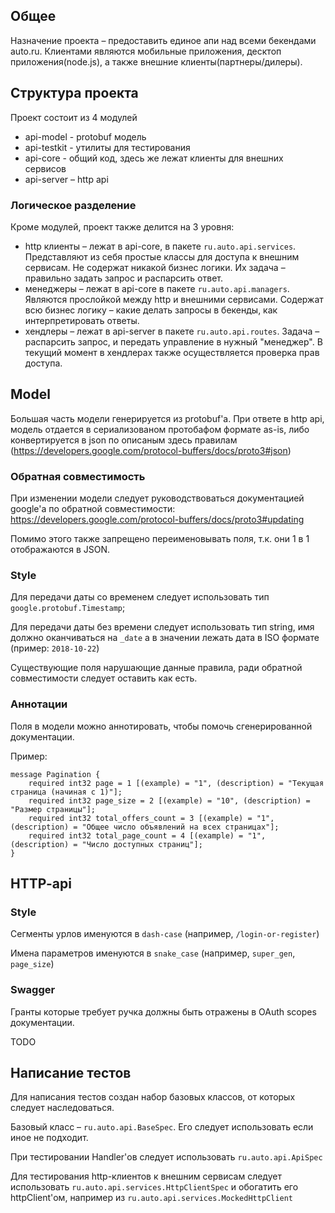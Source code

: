 ## Общее

Назначение проекта – предоставить единое апи над всеми бекендами auto.ru.
Клиентами являются мобильные приложения, десктоп приложения(node.js),
а также внешние клиенты(партнеры/дилеры).


## Структура проекта
Проект состоит из 4 модулей
  * api-model - protobuf модель
  * api-testkit - утилиты для тестирования
  * api-core - общий код, здесь же лежат клиенты для внешних сервисов
  * api-server – http api

### Логическое разделение
Кроме модулей, проект также делится на 3 уровня:
  * http клиенты – лежат в api-core, в пакете `ru.auto.api.services`.
    Представляют из себя простые классы для доступа к внешним сервисам.
    Не содержат никакой бизнес логики.
    Их задача – правильно задать запрос и распарсить ответ.
  * менеджеры – лежат в api-core в пакете `ru.auto.api.managers`.
    Являются прослойкой между http и внешними сервисами.
    Содержат всю бизнес логику – какие делать запросы в бекенды, как интерпретировать ответы.
  * хендлеры – лежат в api-server в пакете `ru.auto.api.routes`.
    Задача – распарсить запрос, и передать управление в нужный "менеджер".
    В текущий момент в хендлерах также осуществляется проверка прав доступа.

## Model
Большая часть модели генерируется из protobuf'а.
При ответе в http api, модель отдается в сериализованом протобафом формате as-is,
либо конвертируется в json по описаным здесь правилам (https://developers.google.com/protocol-buffers/docs/proto3#json)

### Обратная совместимость
При изменении модели следует руководствоваться документацией google'а
по обратной совместимости:
https://developers.google.com/protocol-buffers/docs/proto3#updating

Помимо этого также запрещено переименовывать поля, т.к. они 1 в 1 отображаются в JSON.

### Style
Для передачи даты со временем следует использовать тип `google.protobuf.Timestamp`;

Для передачи даты без времени следует использовать тип string, имя должно оканчиваться на `_date` а в значении лежать дата в ISO формате (пример: `2018-10-22`)

Существующие поля нарушающие данные правила, ради обратной совместимости следует оставить как есть.

### Аннотации
Поля в модели можно аннотировать, чтобы помочь сгенерированной документации.

Пример:
```
message Pagination {
    required int32 page = 1 [(example) = "1", (description) = "Текущая страница (начиная с 1)"];
    required int32 page_size = 2 [(example) = "10", (description) = "Размер страницы"];
    required int32 total_offers_count = 3 [(example) = "1", (description) = "Общее число объявлений на всех страницах"];
    required int32 total_page_count = 4 [(example) = "1", (description) = "Число доступных страниц"];
}
```

## HTTP-api

### Style
Сегменты урлов именуются в `dash-case` (например, `/login-or-register`)

Имена параметров именуются в `snake_case` (например, `super_gen`, `page_size`)

### Swagger

Гранты которые требует ручка должны быть отражены в OAuth scopes документации.

TODO


## Написание тестов

Для написания тестов создан набор базовых классов, от которых следует наследоваться.

Базовый класс – `ru.auto.api.BaseSpec`.
Его следует использовать если иное не подходит.

При тестировании Handler'ов следует использовать `ru.auto.api.ApiSpec`

Для тестирования http-клиентов к внешним сервисам следует использовать `ru.auto.api.services.HttpClientSpec`
и обогатить его httpClient'ом, например из `ru.auto.api.services.MockedHttpClient`
